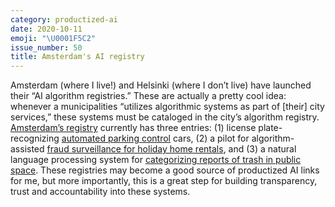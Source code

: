 ```yaml
---
category: productized-ai
date: 2020-10-11
emoji: "\U0001F5C2"
issue_number: 50
title: Amsterdam's AI registry
---
```


Amsterdam (where I live!) and Helsinki (where I don’t live) have launched their “AI algorithm registries.” These are actually a pretty cool idea: whenever a municipalities “utilizes algorithmic systems as part of [their] city services,” these systems must be cataloged in the city’s algorithm registry.
[Amsterdam’s registry](https://algoritmeregister.amsterdam.nl/en/ai-register/?utm_campaign=Dynamically%20Typed&utm_medium=email&utm_source=Revue%20newsletter) currently has three entries: (1) license plate-recognizing [automated parking control](https://algoritmeregister.amsterdam.nl/automated-parking-control?utm_campaign=Dynamically%20Typed&utm_medium=email&utm_source=Revue%20newsletter) cars, (2) a pilot for algorithm-assisted [fraud surveillance for holiday home rentals](https://algoritmeregister.amsterdam.nl/holiday-rental-housing-fraud-risk?utm_campaign=Dynamically%20Typed&utm_medium=email&utm_source=Revue%20newsletter), and (3) a natural language processing system for [categorizing reports of trash in public space](https://algoritmeregister.amsterdam.nl/en/reporting-issues-in-public-space/?utm_campaign=Dynamically%20Typed&utm_medium=email&utm_source=Revue%20newsletter).
These registries may become a good source of productized AI links for me, but more importantly, this is a great step for building transparency, trust and accountability into these systems.